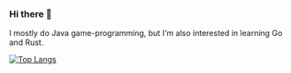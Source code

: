 ### Hi there 👋
I mostly do Java game-programming, but I'm also interested in learning Go and Rust.

[![Top Langs](https://github-readme-stats.vercel.app/api/top-langs/?username=bramtechs&layout=compact)](https://github.com/anuraghazra/github-readme-stats)
